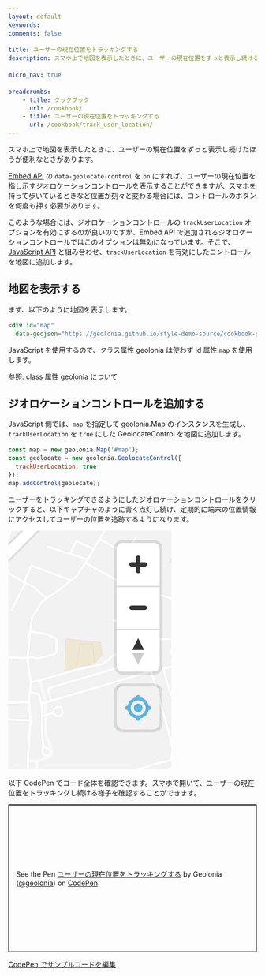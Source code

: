 ```yaml
---
layout: default
keywords:
comments: false

title: ユーザーの現在位置をトラッキングする
description: スマホ上で地図を表示したときに、ユーザーの現在位置をずっと表示し続ける方法を紹介します。

micro_nav: true

breadcrumbs:
    - title: クックブック
      url: /cookbook/
    - title: ユーザーの現在位置をトラッキングする
      url: /cookbook/track_user_location/
---
```


スマホ上で地図を表示したときに、ユーザーの現在位置をずっと表示し続けたほうが便利なときがあります。

[Embed API](/embed-api/) の `data-geolocate-control` を `on` にすれば、ユーザーの現在位置を指し示すジオロケーションコントロールを表示することができますが、スマホを持って歩いているときなど位置が刻々と変わる場合には、コントロールのボタンを何度も押す必要があります。

このような場合には、ジオロケーションコントロールの `trackUserLocation` オプションを有効にするのが良いのですが、Embed API で追加されるジオロケーションコントロールではこのオプションは無効になっています。そこで、[JavaScript API](/javascript-api/) と組み合わせ、`trackUserLocation` を有効にしたコントロールを地図に追加します。

## 地図を表示する

まず、以下のように地図を表示します。

```html
<div id="map"
  data-geojson="https://geolonia.github.io/style-demo-source/cookbook-popup.json"></div>
```

JavaScript を使用するので、クラス属性 geolonia は使わず id 属性 `map` を使用します。

参照: [class 属性 geolonia について](/cookbook/006/#class-%E5%B1%9E%E6%80%A7-geolonia-%E3%81%AB%E3%81%A4%E3%81%84%E3%81%A6)

## ジオロケーションコントロールを追加する

JavaScript 側では、`map` を指定して geolonia.Map のインスタンスを生成し、`trackUserLocation` を `true` にした GeolocateControl を地図に追加します。

```javascript
const map = new geolonia.Map('#map');
const geolocate = new geolonia.GeolocateControl({
  trackUserLocation: true
});
map.addControl(geolocate);
```

ユーザーをトラッキングできるようにしたジオロケーションコントロールをクリックすると、以下キャプチャのように青く点灯し続け、定期的に端末の位置情報にアクセスしてユーザーの位置を追跡するようになります。

![track_user_location](/img/track_user_location.png)

以下 CodePen でコード全体を確認できます。スマホで開いて、ユーザーの現在位置をトラッキングし続ける様子を確認することができます。

<p class="codepen" data-height="300" data-default-tab="html,result" data-slug-hash="GRBJgBM" data-user="geolonia" style="height: 300px; box-sizing: border-box; display: flex; align-items: center; justify-content: center; border: 2px solid; margin: 1em 0; padding: 1em;">
  <span>See the Pen <a href="https://codepen.io/geolonia/pen/GRBJgBM">
  ユーザーの現在位置をトラッキングする</a> by Geolonia (<a href="https://codepen.io/geolonia">@geolonia</a>)
  on <a href="https://codepen.io">CodePen</a>.</span>
</p>
<script async src="https://cpwebassets.codepen.io/assets/embed/ei.js"></script>

<a class="codepen" href="https://codepen.io/geolonia/pen/GRBJgBM" target="codepen"><i class="icon icon--codepen"></i> CodePen でサンプルコードを編集</a>
